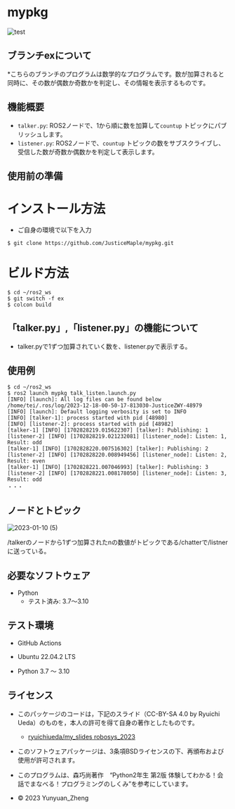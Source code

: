 # mypkg
![test](https://github.com/JusticeMaple/mypkg/actions/workflows/test.yml/badge.svg)

## ブランチexについて

*こちらのブランチのプログラムは数学的なプログラムです。数が加算されると同時に、その数が偶数か奇数かを判定し、その情報を表示するものです。

## 機能概要

- `talker.py`: ROS2ノードで、1から順に数を加算して`countup` トピックにパブリッシュします。
- `listener.py`: ROS2ノードで、`countup` トピックの数をサブスクライブし、受信した数が奇数か偶数かを判定して表示します。


## 使用前の準備
# インストール方法

* ご自身の環境で以下を入力

```
$ git clone https://github.com/JusticeMaple/mypkg.git
```
# ビルド方法
```
$ cd ~/ros2_ws
$ git switch -f ex
$ colcon build
```
## 「talker.py」,「listener.py」の機能について
* talker.pyで1ずつ加算されていく数を、listener.pyで表示する。

## 使用例
```
$ cd ~/ros2_ws
$ ros2 launch mypkg talk_listen.launch.py
[INFO] [launch]: All log files can be found below /home/tei/.ros/log/2023-12-18-00-50-17-813030-JusticeZWY-48979
[INFO] [launch]: Default logging verbosity is set to INFO
[INFO] [talker-1]: process started with pid [48980]
[INFO] [listener-2]: process started with pid [48982]
[talker-1] [INFO] [1702828219.015622307] [talker]: Publishing: 1
[listener-2] [INFO] [1702828219.021232081] [listener_node]: Listen: 1, Result: odd
[talker-1] [INFO] [1702828220.007516302] [talker]: Publishing: 2
[listener-2] [INFO] [1702828220.008949456] [listener_node]: Listen: 2, Result: even
[talker-1] [INFO] [1702828221.007046993] [talker]: Publishing: 3
[listener-2] [INFO] [1702828221.008178050] [listener_node]: Listen: 3, Result: odd
・・・
```
## ノードとトピック
![2023-01-10 (5)](https://user-images.githubusercontent.com/115678618/211739868-ae299d5b-54cb-4f40-8130-aae515fd8d83.png)

/talkerのノードから1ずつ加算されたnの数値がトピックである/chatterで/listnerに送っている。

## 必要なソフトウェア

* Python
    * テスト済み: 3.7〜3.10

## テスト環境

* GitHub Actions

* Ubuntu 22.04.2 LTS

* Python 3.7 ～ 3.10


## ライセンス

* このパッケージのコードは，下記のスライド（CC-BY-SA 4.0 by Ryuichi Ueda）のものを，本人の許可を得て自身の著作としたものです。
  * [ryuichiueda/my_slides robosys_2023](https://github.com/ryuichiueda/my_slides/tree/master/robosys_2022)

* このソフトウェアパッケージは、3条項BSDライセンスの下、再頒布および使用が許可されます。

* このプログラムは、森巧尚著作　“Python2年生 第2版 体験してわかる！会話でまなべる！プログラミングのしくみ”を参考にしています。

* © 2023 Yunyuan_Zheng
